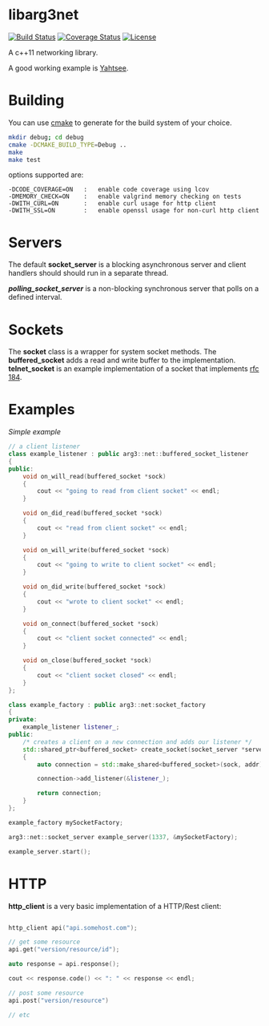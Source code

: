 libarg3net
==========

[![Build Status](http://img.shields.io/travis/ryjen/arg3net/master.svg)](https://travis-ci.org/ryjen/arg3net)
[![Coverage Status](http://http://img.shields.io/coveralls/ryjen/arg3net/master.svg)](https://coveralls.io/github/ryjen/arg3net?branch=master)
[![License](http://img.shields.io/:license-mit-blue.svg)](http://ryjen.mit-license.org)

A c++11 networking library.

A good working example is [Yahtsee](http://github.com/ryjen/yahtsee).

Building
========

You can use [cmake](https://cmake.org) to generate for the build system of your choice.

```bash
mkdir debug; cd debug
cmake -DCMAKE_BUILD_TYPE=Debug ..
make
make test
```

options supported are:

    -DCODE_COVERAGE=ON   :   enable code coverage using lcov
    -DMEMORY_CHECK=ON    :   enable valgrind memory checking on tests
    -DWITH_CURL=ON       :   enable curl usage for http client
    -DWITH_SSL=ON        :   enable openssl usage for non-curl http client


Servers
=======

The default **socket_server** is a blocking asynchronous server and client handlers should
should run in a separate thread.

***polling_socket_server*** is a non-blocking synchronous server that polls on a defined interval.

Sockets
=======

The **socket** class is a wrapper for system socket methods.  The **buffered_socket** adds a read and write buffer to the implementation.
**telnet_socket** is an example implementation of a socket that implements [rfc 184](https://tools.ietf.org/html/rfc854).


Examples
========

*Simple example*

```c++
// a client listener
class example_listener : public arg3::net::buffered_socket_listener
{
public:
    void on_will_read(buffered_socket *sock)
    {
    	cout << "going to read from client socket" << endl;
  	}

    void on_did_read(buffered_socket *sock)
    {
    	cout << "read from client socket" << endl;
    }

    void on_will_write(buffered_socket *sock)
    {
    	cout << "going to write to client socket" << endl;
    }

    void on_did_write(buffered_socket *sock)
    {
    	cout << "wrote to client socket" << endl;
    }

    void on_connect(buffered_socket *sock)
    {
    	cout << "client socket connected" << endl;
    }

    void on_close(buffered_socket *sock)
    {
    	cout << "client socket closed" << endl;
    }
};

class example_factory : public arg3::net:socket_factory
{
private:
	example_listener listener_;
public:
    /* creates a client on a new connection and adds our listener */
    std::shared_ptr<buffered_socket> create_socket(socket_server *server, SOCKET sock, const sockaddr_in &addr)
    {
    	auto connection = std::make_shared<buffered_socket>(sock, addr);

    	connection->add_listener(&listener_);

    	return connection;
	}
};

example_factory mySocketFactory;

arg3::net::socket_server example_server(1337, &mySocketFactory);

example_server.start();
```

HTTP
====

**http_client** is a very basic implementation of a HTTP/Rest client:

```c++

http_client api("api.somehost.com");

// get some resource
api.get("version/resource/id");

auto response = api.response();

cout << response.code() << ": " << response << endl;

// post some resource
api.post("version/resource")

// etc
```
